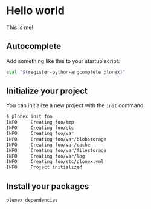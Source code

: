 # Hello world

This is me!

## Autocomplete

Add something like this to your startup script:

```sh
eval "$(register-python-argcomplete plonex)"
```

## Initialize your project

You can initialize a new project with the `init` command:

```sh
$ plonex init foo
INFO     Creating foo/tmp
INFO     Creating foo/etc
INFO     Creating foo/var
INFO     Creating foo/var/blobstorage
INFO     Creating foo/var/cache
INFO     Creating foo/var/filestorage
INFO     Creating foo/var/log
INFO     Creating foo/etc/plonex.yml
INFO     Project initialized
```

## Install your packages

```sh
plonex dependencies
```
